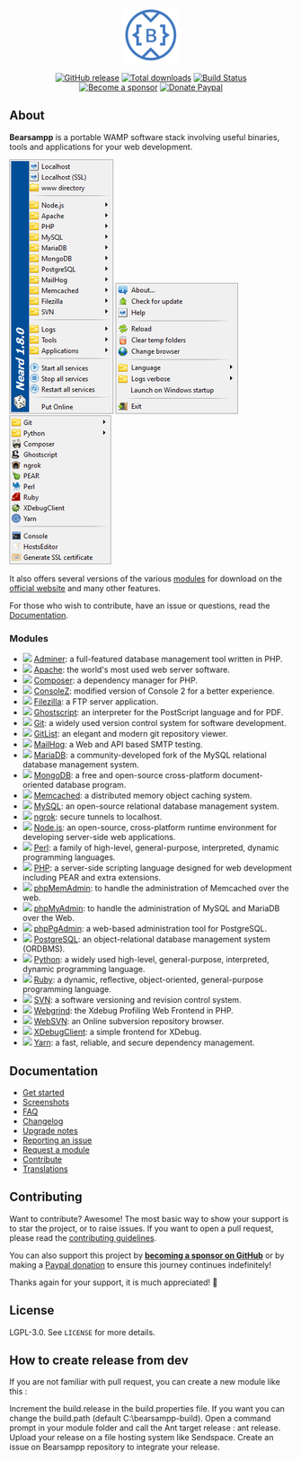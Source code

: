 <p align="center"><a href="https://bearsampp.com" target="_blank"><img width="100" src="https://github.com/Bearsampp/Bearsampp/blob/main/img/Bearsampp-logo-500x-500x-transparent.png"></a></p>

<p align="center">
  <a href="https://bearsampp.com/release/latest"><img src="https://img.shields.io/github/release/bearsampp/bearsampp.svg?style=flat-square" alt="GitHub release"></a>
  <a href="https://bearsampp.com/releases"><img src="https://img.shields.io/github/downloads/bearsampp/bearsampp/total.svg?style=flat-square" alt="Total downloads"></a>
  <a href="https://github.com/bearsampp/bearsampp/actions?workflow=build"><img src="https://img.shields.io/github/workflow/status/bearsampp/bearsampp/build?label=build&logo=github&style=flat-square" alt="Build Status"></a>
  <br /><a href="https://github.com/sponsors/N6REJ"><img src="https://img.shields.io/badge/sponsor-N6REJ-181717.svg?logo=github&style=flat-square" alt="Become a sponsor"></a>
  <a href="https://www.paypal.me/BearLeeAble"><img src="https://img.shields.io/badge/donate-paypal-00457c.svg?logo=paypal&style=flat-square" alt="Donate Paypal"></a>
</p>

## About

**Bearsampp** is a portable WAMP software stack involving useful binaries, tools and applications for your web development.

![](https://github.com/Bearsampp/.settings/blob/main/img/screenshots/menu1.png) ![](https://github.com/Bearsampp/.settings/blob/main/img/screenshots/menu2.png)
![](https://github.com/Bearsampp/.settings/blob/main/img/screenshots/menu3.png)

It also offers several versions of the various [modules](https://bearsampp.com/module) for download on the
[official website](https://bearsampp.com) and many other features.<br />

For those who wish to contribute, have an issue or questions, read the [Documentation](https://bearsampp.com/doc).

### Modules

* ![](https://bearsampp.com/img/modules/type-app.png) [Adminer](https://bearsampp.com/module/adminer): a full-featured database management tool written in PHP.
* ![](https://bearsampp.com/img/modules/type-bin.png) [Apache](https://bearsampp.com/module/apache): the world's most used web server software.
* ![](https://bearsampp.com/img/modules/type-tool.png) [Composer](https://bearsampp.com/module/composer): a dependency manager for PHP.
* ![](https://bearsampp.com/img/modules/type-tool.png) [ConsoleZ](https://bearsampp.com/module/consolez): modified version of Console 2 for a better experience.
* ![](https://bearsampp.com/img/modules/type-bin.png) [Filezilla](https://bearsampp.com/module/filezilla): a FTP server application.
* ![](https://bearsampp.com/img/modules/type-tool.png) [Ghostscript](https://bearsampp.com/module/ghostscript): an interpreter for the PostScript language and for PDF.
* ![](https://bearsampp.com/img/modules/type-tool.png) [Git](https://bearsampp.com/module/git): a widely used version control system for software development.
* ![](https://bearsampp.com/img/modules/type-app.png) [GitList](https://bearsampp.com/module/gitlist): an elegant and modern git repository viewer.
* ![](https://bearsampp.com/img/modules/type-bin.png) [MailHog](https://bearsampp.com/module/mailhog): a Web and API based SMTP testing.
* ![](https://bearsampp.com/img/modules/type-bin.png) [MariaDB](https://bearsampp.com/module/mariadb): a community-developed fork of the MySQL relational database management system.
* ![](https://bearsampp.com/img/modules/type-bin.png) [MongoDB](https://bearsampp.com/module/mongodb): a free and open-source cross-platform document-oriented database program.
* ![](https://bearsampp.com/img/modules/type-bin.png) [Memcached](https://bearsampp.com/module/memcached): a distributed memory object caching system.
* ![](https://bearsampp.com/img/modules/type-bin.png) [MySQL](https://bearsampp.com/module/mysql): an open-source relational database management system.
* ![](https://bearsampp.com/img/modules/type-tool.png) [ngrok](https://bearsampp.com/module/ngrok): secure tunnels to localhost.
* ![](https://bearsampp.com/img/modules/type-bin.png) [Node.js](https://bearsampp.com/module/nodejs): an open-source, cross-platform runtime environment for developing server-side web applications.
* ![](https://bearsampp.com/img/modules/type-tool.png) [Perl](https://bearsampp.com/module/perl): a family of high-level, general-purpose, interpreted, dynamic programming languages.
* ![](https://bearsampp.com/img/modules/type-bin.png) [PHP](https://bearsampp.com/module/php): a server-side scripting language designed for web development including PEAR and extra extensions.
* ![](https://bearsampp.com/img/modules/type-app.png) [phpMemAdmin](https://bearsampp.com/module/phpmemadmin): to handle the administration of Memcached over the web.
* ![](https://bearsampp.com/img/modules/type-app.png) [phpMyAdmin](https://bearsampp.com/module/phpmyadmin): to handle the administration of MySQL and MariaDB over the Web.
* ![](https://bearsampp.com/img/modules/type-app.png) [phpPgAdmin](https://bearsampp.com/module/phppgadmin): a web-based administration tool for PostgreSQL.
* ![](https://bearsampp.com/img/modules/type-bin.png) [PostgreSQL](https://bearsampp.com/module/postgresql): an object-relational database management system (ORDBMS).
* ![](https://bearsampp.com/img/modules/type-tool.png) [Python](https://bearsampp.com/module/python): a widely used high-level, general-purpose, interpreted, dynamic programming language.
* ![](https://bearsampp.com/img/modules/type-tool.png) [Ruby](https://bearsampp.com/module/ruby): a dynamic, reflective, object-oriented, general-purpose programming language.
* ![](https://bearsampp.com/img/modules/type-bin.png) [SVN](https://bearsampp.com/module/svn): a software versioning and revision control system.
* ![](https://bearsampp.com/img/modules/type-app.png) [Webgrind](https://bearsampp.com/module/webgrind): the Xdebug Profiling Web Frontend in PHP.
* ![](https://bearsampp.com/img/modules/type-app.png) [WebSVN](https://bearsampp.com/module/websvn): an Online subversion repository browser.
* ![](https://bearsampp.com/img/modules/type-tool.png) [XDebugClient](https://bearsampp.com/module/xdc): a simple frontend for XDebug.
* ![](https://bearsampp.com/img/modules/type-tool.png) [Yarn](https://bearsampp.com/module/yarn): a fast, reliable, and secure dependency management.

## Documentation

* [Get started](https://bearsampp.com/get-started)
* [Screenshots](https://bearsampp.com/screenshots)
* [FAQ](https://bearsampp.com/faq)
* [Changelog](https://bearsampp.com/changelog)
* [Upgrade notes](https://bearsampp.com/upgrade-notes)
* [Reporting an issue](https://bearsampp.com/reporting-issue)
* [Request a module](https://bearsampp.com/request-module)
* [Contribute](https://bearsampp.com/contribute)
* [Translations](https://bearsampp.com/translations)

## Contributing

Want to contribute? Awesome! The most basic way to show your support is to star the project, or to raise issues. If
you want to open a pull request, please read the [contributing guidelines](.github/CONTRIBUTING.md).

You can also support this project by [**becoming a sponsor on GitHub**](https://github.com/sponsors/N6REJ) or by
making a [Paypal donation](https://www.paypal.me/BearLeeAble) to ensure this journey continues indefinitely!

Thanks again for your support, it is much appreciated! :pray:

## License

LGPL-3.0. See `LICENSE` for more details.<br />

## How to create release from dev
If you are not familiar with pull request, you can create a new module like this :

Increment the build.release in the build.properties file.
If you want you can change the build.path (default C:\bearsampp-build).
Open a command prompt in your module folder and call the Ant target release : ant release.
Upload your release on a file hosting system like Sendspace.
Create an issue on Bearsampp repository to integrate your release.
